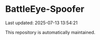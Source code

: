 # BattleEye-Spoofer

Last updated: 2025-07-13 13:54:21

This repository is automatically maintained.
